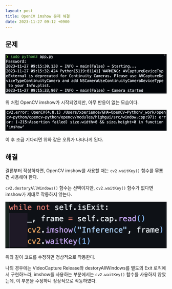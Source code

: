 ```yaml
---
layout: post
title: OpenCV imshow 문제 해결
date: 2023-11-27 09:12 +0900
---
```


## 문제

![OpenCV imshow가 시작됨](/assets/img/posts/231127-1.png)

위 처럼 OpenCV imshow가 시작되었지만, 아무 반응이 없는 모습이다.

![OpenCV 오류](/assets/img/posts/231127-2.png)

이 후 조금 기다리면 위와 같은 오류가 나타나게 된다.

## 해결

결론부터 작성하자면, OpenCV imshow를 사용할 때는 `cv2.waitKey()` 함수를 **무조건** 사용해야 한다.

`cv2.destoryAllWindows()` 함수는 선택이지만, `cv2.waitKey()` 함수가 없다면 imshow가 제대로 작동하지 않는다.

![수정된 코드](/assets/img/posts/231127-3.png)

위와 같이 코드를 수정하면 정상적으로 작동한다.

나의 경우에는 VideoCapture Release와 destoryAllWindows를 별도의 Exit 로직에서 구현하느라, imshow를 사용하는 부분에서는 `cv2.waitKey()` 함수를 사용하지 않았는데, 이 부분을 수정하니 정상적으로 작동하였다.
